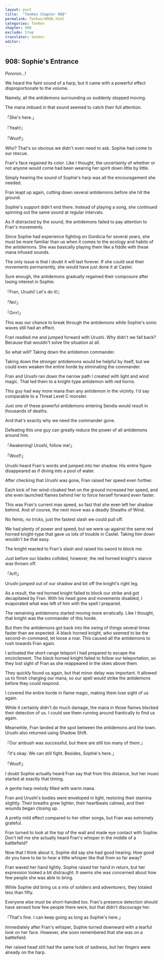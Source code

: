 ```yaml
---
layout: post
title:  "TenKen Chapter 908"
permalink: Tenken/0908.html
categories: TenKen
chapter: 908
exclude: true
translator: Seeker
editor: 
---
```

<h2>908: Sophie's Entrance</h2>

*Pororon*...!

We heard the faint sound of a harp, but it came with a powerful effect disproportionate to the volume.

Namely, all the antidemons surrounding us suddenly stopped moving.

The mana imbued in that sound seemed to catch their full attention.

「She's here.」

『Yeah!』

「Woof!」

Who? That's so obvious we didn't even need to ask. Sophie had come to our rescue.

Fran's face regained its color. Like I thought, the uncertainty of whether or not anyone would come had been wearing her spirit down little by little.

Simply hearing the sound of Sophie's harp was all the encouragement she needed.

Fran leapt up again, cutting down several antidemons before she hit the ground.

Sophie's support didn't end there. Instead of playing a song, she continued spinning out the same sound at regular intervals.

As if distracted by the sound, the antidemons failed to pay attention to Fran's movements.

Since Sophie had experience fighting on Gordicia for several years, she must be more familiar than us when it comes to the ecology and habits of the antidemons. She was basically playing them like a fiddle with these mana infused sounds.

The only issue is that I doubt it will last forever. If she could seal their movements permanently, she would have just done it at Castel.

Sure enough, the antidemons gradually regained their composure after losing interest in Sophie.

『Fran, Urushi! Let's do it!』

「Nn!」

「Grrr!」

This was our chance to break through the antidemons while Sophie's sonic waves still had an effect.

Fran readied me and jumped forward with Urushi. Why didn't we fall back? Because that wouldn't solve the situation at all.

So what will? Taking down the antidemon commander.

Taking down the stronger antidemons would be helpful by itself, but we could even weaken the entire horde by eliminating the commander.

Fran and Urushi ran down the narrow path I created with light and wind magic. That led them to a knight-type antidemon with red horns.

This guy had way more mana than any antidemon in the vicinity. I'd say comparable to a Threat Level C monster.

Just one of these powerful antidemons entering Sendia would result in thousands of deaths.

And that's exactly why we need the commander gone.

Defeating this one guy can greatly reduce the power of all antidemons around him.

「Awakening! Urushi, follow me!」

「Woof!」

Urushi heard Fran's words and jumped into her shadow. His entire figure disappeared as if diving into a pool of water.

After checking that Urushi was gone, Fran raised her speed even further.

Each kick of her wind-cloaked feet on the ground increased her speed, and she even launched flames behind her to force herself forward even faster.

This was Fran's current max speed, so fast that she even left her shadow behind. And of course, the next move was a deadly Sheaths of Wind.

No feints, no tricks, just the fastest slash we could pull off.

We had plenty of power and speed, but we were up against the same red horned knight-type that gave us lots of trouble in Castel. Taking him down wouldn't be that easy.

The knight reacted to Fran's slash and raised his sword to block me.

Just before our blades collided, however, the red horned knight's stance was thrown off.

「Arf!」

Urushi jumped out of our shadow and bit off the knight's right leg.

As a result, the red horned knight failed to block our strike and got decapitated by Fran. With his head gone and movements disabled, I evaporated what was left of him with the spell I prepared.

The remaining antidemons started moving more erratically. Like I thought, that knight was the commander of this horde.

But then the antidemons got back into the swing of things several times faster than we expected. A black horned knight, who seemed to be the second-in-command, let loose a roar. This caused all the antidemons to rush towards Fran again.

I activated the short-range teleport I had prepared to escape the encirclement. The black horned knight failed to follow our teleportation, so they lost sight of Fran as she reappeared in the skies above them.

They quickly found us again, but that minor delay was important. It allowed us to finish charging our mana, so our spell would strike the antidemons before they could respond.

I covered the entire horde in flame magic, making them lose sight of us again.

While it certainly didn't do much damage, the mana in those flames blocked their detection of us. I could see them running around frantically to find us again.

Meanwhile, Fran landed at the spot between the antidemons and the town. Urushi also returned using Shadow Shift.

『Our ambush was successful, but there are still too many of them.』

「It's okay. We can still fight. Besides, Sophie's here.」

「Woof!」

I doubt Sophie actually heard Fran say that from this distance, but her music started at exactly that timing.

A gentle harp melody filled with warm mana.

Fran and Urushi's bodies were enveloped in light, restoring their stamina slightly. Their breaths grew lighter, their heartbeats calmed, and their wounds began closing up.

A pretty mild effect compared to her other songs, but Fran was extremely grateful.

Fran turned to look at the top of the wall and made eye contact with Sophie. Don't tell me she actually heard Fran's whisper in the middle of a battlefield?

Now that I think about it, Sophie did say she had good hearing. How good do you have to be to hear a little whisper like that from so far away?

Fran waved her hand lightly. Sophie raised her hand in return, but her expression looked a bit distraught. It seems she was concerned about how few people she was able to bring.

While Sophie did bring us a mix of soldiers and adventurers, they totaled less than fifty.

Everyone else must be short-handed too. Fran's presence detection should have sensed how few people there were, but that didn't discourage her.

「That's fine. I can keep going as long as Sophie's here.」

Immediately after Fran's whisper, Sophie turned downward with a tearful look on her face. However, she soon remembered that she was on a battlefield.

Her raised head still had the same look of sadness, but her fingers were already on the harp.



